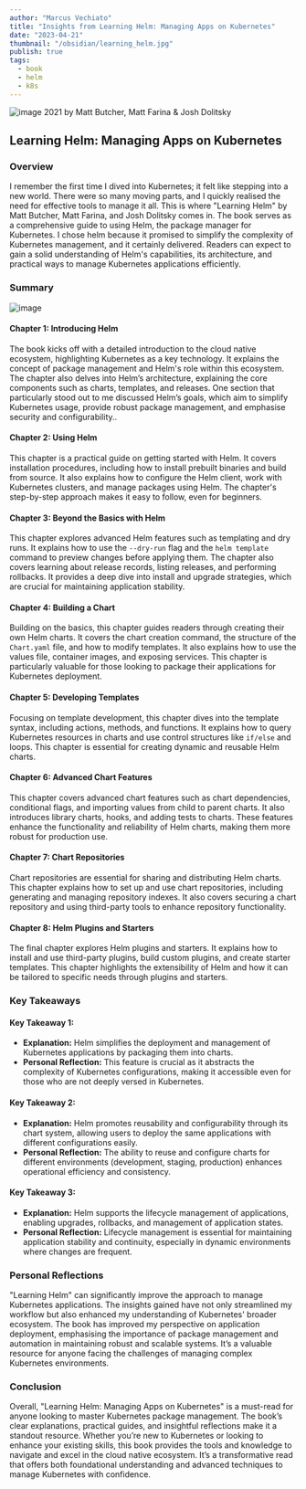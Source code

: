 ```yaml
---
author: "Marcus Vechiato"
title: "Insights from Learning Helm: Managing Apps on Kubernetes"
date: "2023-04-21"
thumbnail: "/obsidian/learning_helm.jpg"
publish: true
tags:
  - book
  - helm
  - k8s
--- 
```

![image](/obsidian/learning_helm.jpg)
2021 by Matt Butcher, Matt Farina & Josh Dolitsky

## Learning Helm: Managing Apps on Kubernetes

### Overview
I remember the first time I dived into Kubernetes; it felt like stepping into a new world. There were so many moving parts, and I quickly realised the need for effective tools to manage it all. This is where "Learning Helm" by Matt Butcher, Matt Farina, and Josh Dolitsky comes in. The book serves as a comprehensive guide to using Helm, the package manager for Kubernetes. I chose helm because it promised to simplify the complexity of Kubernetes management, and it certainly delivered. Readers can expect to gain a solid understanding of Helm's capabilities, its architecture, and practical ways to manage Kubernetes applications efficiently. 

### Summary
![image](/obsidian/mindmap_learning_helm.png)
#### Chapter 1: Introducing Helm
The book kicks off with a detailed introduction to the cloud native ecosystem, highlighting Kubernetes as a key technology. It explains the concept of package management and Helm's role within this ecosystem. The chapter also delves into Helm’s architecture, explaining the core components such as charts, templates, and releases. One section that particularly stood out to me discussed Helm’s goals, which aim to simplify Kubernetes usage, provide robust package management, and emphasise security and configurability..

#### Chapter 2: Using Helm
This chapter is a practical guide on getting started with Helm. It covers installation procedures, including how to install prebuilt binaries and build from source. It also explains how to configure the Helm client, work with Kubernetes clusters, and manage packages using Helm. The chapter's step-by-step approach makes it easy to follow, even for beginners.

#### Chapter 3: Beyond the Basics with Helm
This chapter explores advanced Helm features such as templating and dry runs. It explains how to use the `--dry-run` flag and the `helm template` command to preview changes before applying them. The chapter also covers learning about release records, listing releases, and performing rollbacks. It provides a deep dive into install and upgrade strategies, which are crucial for maintaining application stability.

#### Chapter 4: Building a Chart
Building on the basics, this chapter guides readers through creating their own Helm charts. It covers the chart creation command, the structure of the `Chart.yaml` file, and how to modify templates. It also explains how to use the values file, container images, and exposing services. This chapter is particularly valuable for those looking to package their applications for Kubernetes deployment.

#### Chapter 5: Developing Templates
Focusing on template development, this chapter dives into the template syntax, including actions, methods, and functions. It explains how to query Kubernetes resources in charts and use control structures like `if/else` and loops. This chapter is essential for creating dynamic and reusable Helm charts.

#### Chapter 6: Advanced Chart Features
This chapter covers advanced chart features such as chart dependencies, conditional flags, and importing values from child to parent charts. It also introduces library charts, hooks, and adding tests to charts. These features enhance the functionality and reliability of Helm charts, making them more robust for production use.

#### Chapter 7: Chart Repositories
Chart repositories are essential for sharing and distributing Helm charts. This chapter explains how to set up and use chart repositories, including generating and managing repository indexes. It also covers securing a chart repository and using third-party tools to enhance repository functionality.

#### Chapter 8: Helm Plugins and Starters
The final chapter explores Helm plugins and starters. It explains how to install and use third-party plugins, build custom plugins, and create starter templates. This chapter highlights the extensibility of Helm and how it can be tailored to specific needs through plugins and starters.

### Key Takeaways

#### Key Takeaway 1:
- **Explanation:** Helm simplifies the deployment and management of Kubernetes applications by packaging them into charts.
- **Personal Reflection:** This feature is crucial as it abstracts the complexity of Kubernetes configurations, making it accessible even for those who are not deeply versed in Kubernetes.

#### Key Takeaway 2:
- **Explanation:** Helm promotes reusability and configurability through its chart system, allowing users to deploy the same applications with different configurations easily.
- **Personal Reflection:** The ability to reuse and configure charts for different environments (development, staging, production) enhances operational efficiency and consistency.

#### Key Takeaway 3:
- **Explanation:** Helm supports the lifecycle management of applications, enabling upgrades, rollbacks, and management of application states.
- **Personal Reflection:** Lifecycle management is essential for maintaining application stability and continuity, especially in dynamic environments where changes are frequent.

### Personal Reflections
"Learning Helm" can significantly improve the approach to manage Kubernetes applications. The insights gained have not only streamlined my workflow but also enhanced my understanding of Kubernetes' broader ecosystem. The book has improved my perspective on application deployment, emphasising the importance of package management and automation in maintaining robust and scalable systems. It’s a valuable resource for anyone facing the challenges of managing complex Kubernetes environments.

### Conclusion
Overall, "Learning Helm: Managing Apps on Kubernetes" is a must-read for anyone looking to master Kubernetes package management. The book’s clear explanations, practical guides, and insightful reflections make it a standout resource. Whether you’re new to Kubernetes or looking to enhance your existing skills, this book provides the tools and knowledge to navigate and excel in the cloud native ecosystem. It’s a transformative read that offers both foundational understanding and advanced techniques to manage Kubernetes with confidence.


